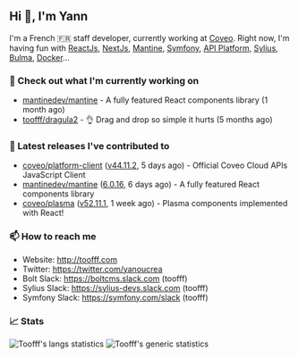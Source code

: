 ## Hi 👋, I'm Yann

I'm a French 🇫🇷 staff developer, currently working at [Coveo](https://www.coveo.com).
Right now, I'm having fun with [ReactJs](https://reactjs.org/), [NextJs](https://nextjs.org/), [Mantine](https://mantine.dev/), [Symfony](https://symfony.com/), [API Platform](https://api-platform.com/), [Sylius](https://sylius.com/), [Bulma](https://bulma.io/), [Docker](https://www.docker.com/)...

### 👷 Check out what I'm currently working on

- [mantinedev/mantine](https://github.com/mantinedev/mantine) - A fully featured React components library (1 month ago)
- [toofff/dragula2](https://github.com/toofff/dragula2) - :ok_hand: Drag and drop so simple it hurts (5 months ago)

### 🔭 Latest releases I've contributed to

- [coveo/platform-client](https://github.com/coveo/platform-client) ([v44.11.2](https://github.com/coveo/platform-client/releases/tag/v44.11.2), 5 days ago) - Official Coveo Cloud APIs JavaScript Client
- [mantinedev/mantine](https://github.com/mantinedev/mantine) ([6.0.16](https://github.com/mantinedev/mantine/releases/tag/6.0.16), 6 days ago) - A fully featured React components library
- [coveo/plasma](https://github.com/coveo/plasma) ([v52.11.1](https://github.com/coveo/plasma/releases/tag/v52.11.1), 1 week ago) - Plasma components implemented with React!

### 📫 How to reach me

- Website: http://toofff.com
- Twitter: https://twitter.com/yanoucrea
- Bolt Slack: https://boltcms.slack.com (toofff)
- Sylius Slack: https://sylius-devs.slack.com (toofff)
- Symfony Slack: https://symfony.com/slack (toofff)

### 📈 Stats

<img src="https://github-readme-stats.vercel.app/api/top-langs/?username=toofff&theme=transparent&hide_progress=true" alt="Toofff's langs statistics" />

<img src="https://github-readme-stats.vercel.app/api?username=toofff&show_icons=true&theme=transparent" alt="Toofff's generic statistics" />
